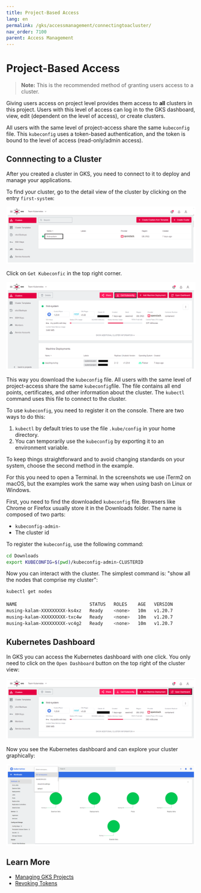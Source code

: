 ```yaml
---
title: Project-Based Access
lang: en
permalink: /gks/accessmanagement/connectingtoacluster/
nav_order: 7100
parent: Access Management
---
```

# Project-Based Access

> **Note:** This is the recommended method of granting users access to a cluster.

Giving users access on project level provides them access to **all** clusters in this project. Users with this level of access can log in to the GKS dashboard, view, edit (dependent on the level of access), or create clusters.

All users with the same level of project-access share the same `kubeconfig` file. This `kubeconfig` uses a token-based authentication, and the token is bound to the level of access (read-only/admin access).

## Connnecting to a Cluster

After you created a cluster in GKS, you need to connect to
it to deploy and manage your applications.

To find your cluster, go to the detail view of the cluster by clicking on the entry `first-system`:

![Step 1](../images/ConnClus01.png)

Click on `Get Kubeconfic` in the top right corner.

![Step 2](../images/ConnClus02.png)

This way you download the `kubeconfig` file. All users with the same level of project-access share the same `kubeconfig`file. The file contains all end points, certificates, and other information about the cluster. The `kubectl` command uses this file to connect to the cluster.

To use `kubeconfig`, you need to register it on the console.
There are two ways to do this:

1. `kubectl` by default tries to use the file `.kube/config`
   in your home directory.
1. You can temporarily use the `kubeconfig` by exporting it to
   an environment variable.

To keep things straightforward and to avoid changing standards
on your system, choose the second method in the example.

For this you need to open a Terminal. In the screenshots we use
iTerm2 on macOS, but the examples work the same way when using
bash on Linux or Windows.

First, you need to find the downloaded `kubeconfig` file. Browsers
like Chrome or Firefox usually store it in the Downloads folder.
The name is composed of two parts:

* `kubeconfig-admin-`
* The cluster id

To register the `kubeconfig`, use the following command:

```bash
cd Downloads
export KUBECONFIG=$(pwd)/kubeconfig-admin-CLUSTERID
```

Now you can interact with the cluster. The simplest command is: "show
all the nodes that comprise my cluster":

```bash
kubectl get nodes

NAME                           STATUS   ROLES    AGE   VERSION
musing-kalam-XXXXXXXXX-ks4xz   Ready    <none>   10m   v1.20.7
musing-kalam-XXXXXXXXX-txc4w   Ready    <none>   10m   v1.20.7
musing-kalam-XXXXXXXXX-vc4g2   Ready    <none>   10m   v1.20.7
```

## Kubernetes Dashboard

In GKS you can access the Kubernetes dashboard with one click.
You only need to click on the `Open Dashboard` button on the top right of the cluster view:

![Step 4](../images/ConnClus03.png)

Now you see the Kubernetes dashboard and can explore your cluster
graphically:

![Step 5](../images/ConnClus04.png)

## Learn More

* [Managing GKS Projects](/gks/managingprojects/creatingaproject/)
* [Revoking Tokens](/gks/accessmanagement/connectingtoacluster/)
